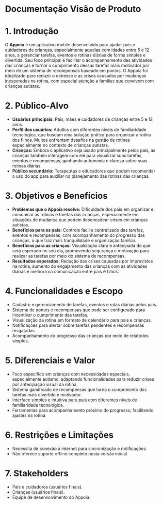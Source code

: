 # Documentação Visão de Produto

# 1. Introdução

O **Appoia** é um aplicativo mobile desenvolvido para ajudar pais e cuidadores de crianças, especialmente aquelas com idades entre 5 e 12 anos, a gerenciar tarefas, eventos e rotinas diárias de forma simples e divertida. Seu foco principal é facilitar o acompanhamento das atividades das crianças e tornar o cumprimento dessas tarefas mais motivador por meio de um sistema de recompensas baseado em pontos. O Appoia foi idealizado para reduzir o estresse e as crises causadas por mudanças inesperadas na rotina, com especial atenção a famílias que convivem com crianças autistas.

# 2. Público-Alvo

- **Usuários principais:** Pais, mães e cuidadores de crianças entre 5 e 12 anos.
- **Perfil dos usuários:** Adultos com diferentes níveis de familiaridade tecnológica, que buscam uma solução prática para organizar a rotina dos filhos. Muitos enfrentam desafios na gestão de rotinas especialmente no contexto de crianças autistas.
- **Crianças:** Embora o aplicativo seja usado principalmente pelos pais, as crianças também interagem com ele para visualizar suas tarefas, eventos e recompensas, ganhando autonomia e clareza sobre suas rotinas diárias.
- **Público secundário:** Terapeutas e educadores que podem recomendar o uso do app para auxiliar no planejamento das rotinas das crianças.

# 3. Objetivos e Benefícios

- **Problemas que o Appoia resolve:** Dificuldade dos pais em organizar e comunicar as rotinas e tarefas das crianças, especialmente em situações de mudança que podem desencadear crises em crianças autistas.
- **Benefícios para os pais:** Controle fácil e centralizado das tarefas, eventos e recompensas, com acompanhamento do progresso das crianças, o que traz mais tranquilidade e organização familiar.
- **Benefícios para as crianças:** Visualização clara e antecipada do que será esperado no seu dia, promovendo segurança e motivação para realizar as tarefas por meio do sistema de recompensas.
- **Resultados esperados:** Redução das crises causadas por imprevistos na rotina, aumento do engajamento das crianças com as atividades diárias e melhora na comunicação entre pais e filhos.

# 4. Funcionalidades e Escopo

- Cadastro e gerenciamento de tarefas, eventos e rotas diárias pelos pais.
- Sistema de pontos e recompensas que pode ser configurado para incentivar o cumprimento das tarefas.
- Visualização da rotina em formato de calendário para pais e crianças.
- Notificações para alertar sobre tarefas pendentes e recompensas resgatadas.
- Acompanhamento do progresso das crianças por meio de relatórios simples.

# 5. Diferenciais e Valor

- Foco específico em crianças com necessidades especiais, especialmente autismo, adaptando funcionalidades para reduzir crises por antecipação visual da rotina.
- Sistema gamificado de recompensas que torna o cumprimento das tarefas mais divertido e motivador.
- Interface simples e intuitiva para pais com diferentes níveis de familiaridade tecnológica.
- Ferramentas para acompanhamento próximo do progresso, facilitando ajustes na rotina.

# 6. Restrições e Limitações

- Necessita de conexão à internet para sincronização e notificações.
- Não oferece suporte offline completo nesta versão inicial.

# 7. Stakeholders

- Pais e cuidadores (usuários finais).
- Crianças (usuários finais).
- Equipe de desenvolvimento do Appoia.
